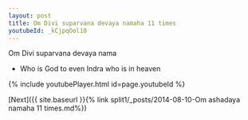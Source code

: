```yaml
---
layout: post
title: Om Divi suparvana devaya namaha 11 times
youtubeId: _kCjpqOol10
---
```

 
 
Om Divi suparvana devaya nama 
 
 -  Who is God to even Indra who is in heaven 
 
  
 
  
 
 
 
 
 
 


{% include youtubePlayer.html id=page.youtubeId %}
 
[Next]({{ site.baseurl }}{% link  split1/_posts/2014-08-10-Om ashadaya namaha 11 times.md%})
 
